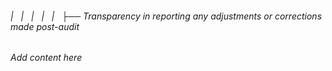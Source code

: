 ###### |   |   |   |   |   ├── Transparency in reporting any adjustments or corrections made post-audit

*Add content here*